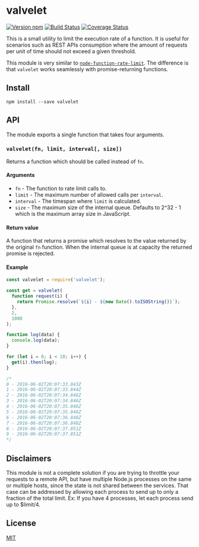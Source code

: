 # valvelet

[![Version npm][npm-valvelet-badge]][npm-valvelet]
[![Build Status][ci-valvelet-badge]][ci-valvelet]
[![Coverage Status][coverage-valvelet-badge]][coverage-valvelet]

This is a small utility to limit the execution rate of a function. It is useful
for scenarios such as REST APIs consumption where the amount of requests per
unit of time should not exceed a given threshold.

This module is very similar to
[`node-function-rate-limit`][function-rate-limit]. The difference is that
`valvelet` works seamlessly with promise-returning functions.

## Install

```
npm install --save valvelet
```

## API

The module exports a single function that takes four arguments.

### `valvelet(fn, limit, interval[, size])`

Returns a function which should be called instead of `fn`.

#### Arguments

- `fn` - The function to rate limit calls to.
- `limit` - The maximum number of allowed calls per `interval`.
- `interval` - The timespan where `limit` is calculated.
- `size` - The maximum size of the internal queue. Defaults to 2^32 - 1 which is
  the maximum array size in JavaScript.

#### Return value

A function that returns a promise which resolves to the value returned by the
original `fn` function. When the internal queue is at capacity the returned
promise is rejected.

#### Example

```js
const valvelet = require('valvelet');

const get = valvelet(
  function request(i) {
    return Promise.resolve(`${i} - ${new Date().toISOString()}`);
  },
  2,
  1000
);

function log(data) {
  console.log(data);
}

for (let i = 0; i < 10; i++) {
  get(i).then(log);
}

/*
0 - 2016-06-02T20:07:33.843Z
1 - 2016-06-02T20:07:33.844Z
2 - 2016-06-02T20:07:34.846Z
3 - 2016-06-02T20:07:34.846Z
4 - 2016-06-02T20:07:35.846Z
5 - 2016-06-02T20:07:35.846Z
6 - 2016-06-02T20:07:36.848Z
7 - 2016-06-02T20:07:36.848Z
8 - 2016-06-02T20:07:37.851Z
9 - 2016-06-02T20:07:37.851Z
*/
```

## Disclaimers

This module is not a complete solution if you are trying to throttle your
requests to a remote API, but have multiple Node.js processes on the same or
multiple hosts, since the state is not shared between the services. That case
can be addressed by allowing each process to send up to only a fraction of the
total limit. Ex: If you have 4 processes, let each process send up to $limit/4.

## License

[MIT](LICENSE)

[npm-valvelet-badge]: https://img.shields.io/npm/v/valvelet.svg
[npm-valvelet]: https://www.npmjs.com/package/valvelet
[ci-valvelet-badge]:
  https://img.shields.io/github/workflow/status/lpinca/valvelet/CI/master?label=CI
[ci-valvelet]:
  https://github.com/lpinca/valvelet/actions?query=workflow%3ACI+branch%3Amaster
[coverage-valvelet-badge]:
  https://img.shields.io/coveralls/lpinca/valvelet/master.svg
[coverage-valvelet]: https://coveralls.io/r/lpinca/valvelet?branch=master
[function-rate-limit]: https://github.com/wankdanker/node-function-rate-limit

